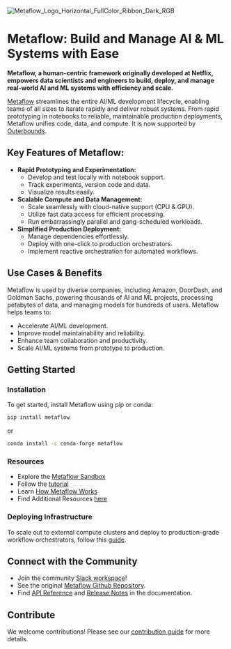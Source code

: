 ![Metaflow_Logo_Horizontal_FullColor_Ribbon_Dark_RGB](https://user-images.githubusercontent.com/763451/89453116-96a57e00-d713-11ea-9fa6-82b29d4d6eff.png)

# Metaflow: Build and Manage AI & ML Systems with Ease

**Metaflow, a human-centric framework originally developed at Netflix, empowers data scientists and engineers to build, deploy, and manage real-world AI and ML systems with efficiency and scale.**

[Metaflow](https://metaflow.org) streamlines the entire AI/ML development lifecycle, enabling teams of all sizes to iterate rapidly and deliver robust systems.  From rapid prototyping in notebooks to reliable, maintainable production deployments, Metaflow unifies code, data, and compute.  It is now supported by [Outerbounds](https://outerbounds.com).

## Key Features of Metaflow:

*   **Rapid Prototyping and Experimentation:**
    *   Develop and test locally with notebook support.
    *   Track experiments, version code and data.
    *   Visualize results easily.
*   **Scalable Compute and Data Management:**
    *   Scale seamlessly with cloud-native support (CPU & GPU).
    *   Utilize fast data access for efficient processing.
    *   Run embarrassingly parallel and gang-scheduled workloads.
*   **Simplified Production Deployment:**
    *   Manage dependencies effortlessly.
    *   Deploy with one-click to production orchestrators.
    *   Implement reactive orchestration for automated workflows.

## Use Cases & Benefits

Metaflow is used by diverse companies, including Amazon, DoorDash, and Goldman Sachs, powering thousands of AI and ML projects, processing petabytes of data, and managing models for hundreds of users.  Metaflow helps teams to:

*   Accelerate AI/ML development.
*   Improve model maintainability and reliability.
*   Enhance team collaboration and productivity.
*   Scale AI/ML systems from prototype to production.

## Getting Started

### Installation
To get started, install Metaflow using pip or conda:

```bash
pip install metaflow
```
or
```bash
conda install -c conda-forge metaflow
```

### Resources

*   Explore the [Metaflow Sandbox](https://outerbounds.com/sandbox)
*   Follow the [tutorial](https://docs.metaflow.org/getting-started/tutorials)
*   Learn [How Metaflow Works](https://docs.metaflow.org/metaflow/basics)
*   Find Additional Resources [here](https://docs.metaflow.org/introduction/metaflow-resources)

### Deploying Infrastructure
To scale out to external compute clusters and deploy to production-grade workflow orchestrators, follow this [guide](https://outerbounds.com/engineering/welcome/).

## Connect with the Community

*   Join the community [Slack workspace](http://slack.outerbounds.co/)!
*   See the original [Metaflow Github Repository](https://github.com/Netflix/metaflow).
*   Find [API Reference](https://docs.metaflow.org/api) and [Release Notes](https://github.com/Netflix/metaflow/releases) in the documentation.

## Contribute

We welcome contributions!  Please see our [contribution guide](https://docs.metaflow.org/introduction/contributing-to-metaflow) for more details.